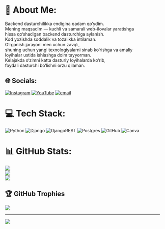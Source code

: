 # 💫 About Me:
 Backend dasturchilikka endigina qadam qo‘ydim.<br> Mening maqsadim — kuchli va samarali web-ilovalar yaratishga <br> hissa qo‘shadigan backend dasturchiga aylanish.<br> Kod yozishda soddalik va tozalikka intilaman.<br> O‘rganish jarayoni men uchun zavqli,<br> shuning uchun yangi texnologiyalarni sinab ko‘rishga va amaliy <br> loyihalar ustida ishlashga doim tayyorman.<br> Kelajakda o‘zimni katta dasturiy loyihalarda ko‘rib, <br> foydali dasturchi bo‘lishni orzu qilaman.<br>


## 🌐 Socials:
[![Instagram](https://img.shields.io/badge/Instagram-%23E4405F.svg?logo=Instagram&logoColor=white)](https://instagram.com/bakirovich_017) [![YouTube](https://img.shields.io/badge/YouTube-%23FF0000.svg?logo=YouTube&logoColor=white)](https://youtube.com/@@shaxbozbekrisqulov2602) [![email](https://img.shields.io/badge/Email-D14836?logo=gmail&logoColor=white)](mailto:shaxbozbekrisqulov@gmail.com) 

# 💻 Tech Stack:
![Python](https://img.shields.io/badge/python-3670A0?style=for-the-badge&logo=python&logoColor=ffdd54) ![Django](https://img.shields.io/badge/django-%23092E20.svg?style=for-the-badge&logo=django&logoColor=white) ![DjangoREST](https://img.shields.io/badge/DJANGO-REST-ff1709?style=for-the-badge&logo=django&logoColor=white&color=ff1709&labelColor=gray) ![Postgres](https://img.shields.io/badge/postgres-%23316192.svg?style=for-the-badge&logo=postgresql&logoColor=white) ![GitHub](https://img.shields.io/badge/github-%23121011.svg?style=for-the-badge&logo=github&logoColor=white) ![Canva](https://img.shields.io/badge/Canva-%2300C4CC.svg?style=for-the-badge&logo=Canva&logoColor=white)
# 📊 GitHub Stats:
![](https://github-readme-stats.vercel.app/api?username=shaxbozbek011&theme=dark&hide_border=false&include_all_commits=true&count_private=true)<br/>
![](https://nirzak-streak-stats.vercel.app/?user=shaxbozbek011&theme=dark&hide_border=false)<br/>
![](https://github-readme-stats.vercel.app/api/top-langs/?username=shaxbozbek011&theme=dark&hide_border=false&include_all_commits=true&count_private=true&layout=compact)

## 🏆 GitHub Trophies
![](https://github-profile-trophy.vercel.app/?username=shaxbozbek011&theme=radical&no-frame=false&no-bg=false&margin-w=4)

---
[![](https://visitcount.itsvg.in/api?id=shaxbozbek011&icon=0&color=0)](https://visitcount.itsvg.in)

<!-- Proudly created with GPRM ( https://gprm.itsvg.in ) -->
